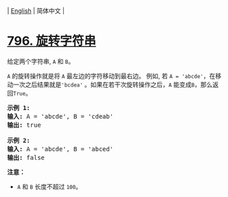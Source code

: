 | [English](README_EN.md) | 简体中文 |

# [796. 旋转字符串](https://leetcode-cn.com/problems/rotate-string)
<p>给定两个字符串, <code>A</code>&nbsp;和&nbsp;<code>B</code>。</p>

<p><code>A</code>&nbsp;的旋转操作就是将&nbsp;<code>A</code> 最左边的字符移动到最右边。&nbsp;例如, 若&nbsp;<code>A = &#39;abcde&#39;</code>，在移动一次之后结果就是<code>&#39;bcdea&#39;</code>&nbsp;。如果在若干次旋转操作之后，<code>A</code>&nbsp;能变成<code>B</code>，那么返回<code>True</code>。</p>

<pre>
<strong>示例 1:</strong>
<strong>输入:</strong> A = &#39;abcde&#39;, B = &#39;cdeab&#39;
<strong>输出:</strong> true

<strong>示例 2:</strong>
<strong>输入:</strong> A = &#39;abcde&#39;, B = &#39;abced&#39;
<strong>输出:</strong> false</pre>

<p><strong>注意：</strong></p>

<ul>
	<li><code>A</code> 和&nbsp;<code>B</code>&nbsp;长度不超过&nbsp;<code>100</code>。</li>
</ul>
